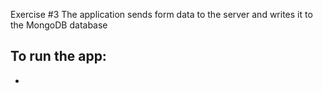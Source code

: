 Exercise #3
The application sends form data to the server and writes it to the MongoDB database


## To run the app:

* 
